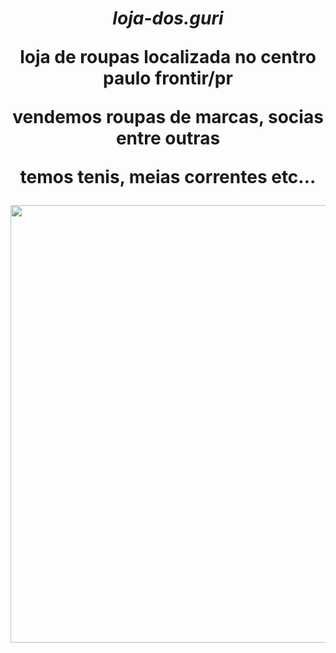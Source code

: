 
<h1 {color: blue; text-align: center;} align=center><b><i>loja-dos.guri</i></b></p>
<p align=center>loja de roupas localizada no centro paulo frontir/pr </p>
<p align=center>vendemos roupas de marcas, socias entre outras </p>
<p align=center>temos tenis, meias correntes etc... </p>
<img src="https://desblogada.files.wordpress.com/2021/05/kaka-cordovil-java-developer-2.gif" width="700px" />

